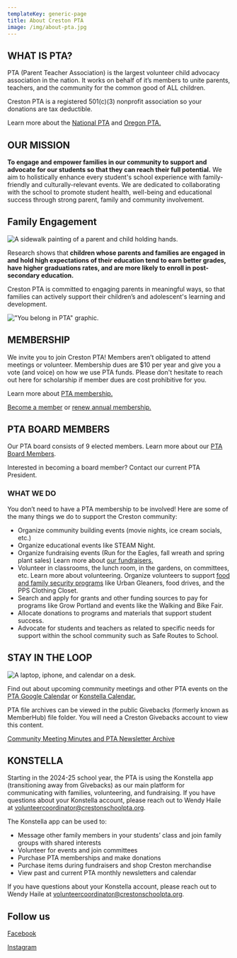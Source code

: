 ```yaml
---
templateKey: generic-page
title: About Creston PTA
image: /img/about-pta.jpg
---
```

## WHAT IS PTA?

PTA (Parent Teacher Association) is the largest volunteer child advocacy association in the nation. It works on behalf of it’s members to unite parents, teachers, and the community for the common good of ALL children.  

Creston PTA is a registered 501(c)(3) nonprofit association so your donations are tax deductible.

Learn more about the [National PTA](https://www.pta.org) and [Oregon PTA.](https://www.oregonpta.org)

## OUR MISSION

**To engage and empower families in our community to support and advocate for our students so that they can reach their full potential.** We aim to holistically enhance every student's school experience with family-friendly and culturally-relevant events. We are dedicated to collaborating with the school to promote student health, well-being and educational success through strong parent, family and community involvement. 

## Family Engagement

![A sidewalk painting of a parent and child holding hands.](/img/suzi-kim-adpvazshqdu-unsplash.jpg)

Research shows that **children whose parents and families are engaged in and hold high expectations of their education tend to earn better grades, have higher graduations rates, and are more likely to enroll in post-secondary education.**

Creston PTA is committed to engaging parents in meaningful ways, so that families can actively support their children’s and adolescent's learning and development.

!["You belong in PTA" graphic.](/img/pta-creates-supports-amplifies-tw.png)

## MEMBERSHIP 

We invite you to join Creston PTA! Members aren’t obligated to attend meetings or volunteer. Membership dues are $10 per year and give you a vote (and voice) on how we use PTA funds. Please don't hesitate to reach out here for scholarship if member dues are cost prohibitive for you.

Learn more about [PTA membership.](/get-involved/become-a-member)

[Become a member](https://creston.memberhub.com/store?category=Memberships) or [renew annual membership.](https://creston.memberhub.com/store?category=Memberships)

## PTA BOARD MEMBERS

Our PTA board consists of 9 elected members. Learn more about our [PTA Board Members](https://crestonschoolpta.org/about/PTA-board-members).

Interested in becoming a board member? Contact our current PTA President.

### WHAT WE DO

You don’t need to have a PTA membership to be involved! Here are some of the many things we do to support the Creston community:

* Organize community building events (movie nights, ice cream socials, etc.)
* Organize educational events like STEAM Night.
* Organize fundraising events (Run for the Eagles, fall wreath and spring plant sales) Learn more about [our fundraisers.](/get-involved/fundraise)
* Volunteer in classrooms, the lunch room, in the gardens, on committees, etc. Learn more about volunteering. Organize volunteers to support [food and family security programs](/programs/food-family-resources) like Urban Gleaners, food drives, and the PPS Clothing Closet.
* Search and apply for grants and other funding sources to pay for programs like Grow Portland and events like the Walking and Bike Fair.
* Allocate donations to programs and materials that support student success.
* Advocate for students and teachers as related to specific needs for support within the school community such as Safe Routes to School.

## STAY IN THE LOOP 

![A laptop, iphone, and calendar on a desk.](/img/pexels-jessica-lewis-🦋-thepaintedsquare-3361483.jpg)

Find out about upcoming community meetings and other PTA events on the [PTA Google Calendar](https://docs.google.com/document/d/1U72VrbXZogQfWjhSpkGIgCbnf2ZjnC2gQO6gT_n0gMg/edit?usp=sharing) or [Konstella Calendar.](https://www.konstella.com/app/school/669afb141b5ceab26a5c9b2f/calendar)

PTA file archives can be viewed in the public Givebacks (formerly known as MemberHub) file folder. You will need a Creston Givebacks account to view this content.

[Community Meeting Minutes and PTA Newsletter Archive](https://creston.memberhub.com/files/2023-2024%20General%20Meeting%20Docs)

## KONSTELLA

Starting in the 2024-25 school year, the PTA is using the Konstella app (transitioning away from Givebacks) as our main platform for communicating with families, volunteering, and fundraising. If you have questions about your Konstella account, please reach out to Wendy Haile at [volunteercoordinator@​crestonschoolpta.org](mailto:volunteercoordinator@crestonschoolpta.org).

The Konstella app can be used to:

* Message other family members in your students’ class and join family groups with shared interests
* Volunteer for events and join committees
* Purchase PTA memberships and make donations
* Purchase items during fundraisers and shop Creston merchandise
* View past and current PTA monthly newsletters and calendar 

If you have questions about your Konstella account, please reach out to Wendy Haile at [volunteercoordinator@​crestonschoolpta.org](mailto:volunteercoordinator@crestonschoolpta.org).

## Follow us

[Facebook](https://www.facebook.com/crestonschoolpta)

[Instagram](https://www.instagram.com/crestonpta/)
